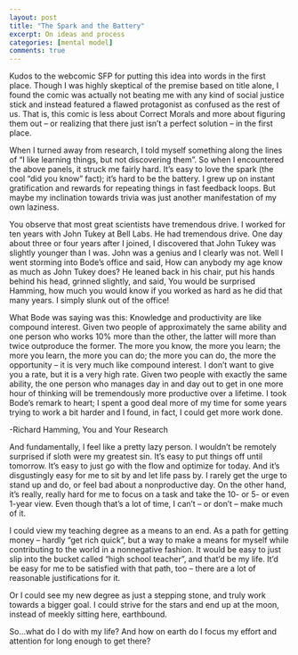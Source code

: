 ```yaml
---
layout: post
title: "The Spark and the Battery"
excerpt: On ideas and process
categories: [mental model]
comments: true
---
```

Kudos to the webcomic SFP for putting this idea into words in the first place. Though I was highly skeptical of the premise based on title alone, I found the comic was actually not beating me with any kind of social justice stick and instead featured a flawed protagonist as confused as the rest of us. That is, this comic is less about Correct Morals and more about figuring them out – or realizing that there just isn’t a perfect solution – in the first place.

When I turned away from research, I told myself something along the lines of “I like learning things, but not discovering them”. So when I encountered the above panels, it struck me fairly hard. It’s easy to love the spark (the cool “did you know” fact); it’s hard to be the battery. I grew up on instant gratification and rewards for repeating things in fast feedback loops. But maybe my inclination towards trivia was just another manifestation of my own laziness.

You observe that most great scientists have tremendous drive. I worked for ten years with John Tukey at Bell Labs. He had tremendous drive. One day about three or four years after I joined, I discovered that John Tukey was slightly younger than I was. John was a genius and I clearly was not. Well I went storming into Bode’s office and said, How can anybody my age know as much as John Tukey does? He leaned back in his chair, put his hands behind his head, grinned slightly, and said, You would be surprised Hamming, how much you would know if you worked as hard as he did that many years. I simply slunk out of the office!

What Bode was saying was this: Knowledge and productivity are like compound interest. Given two people of approximately the same ability and one person who works 10% more than the other, the latter will more than twice outproduce the former. The more you know, the more you learn; the more you learn, the more you can do; the more you can do, the more the opportunity – it is very much like compound interest. I don’t want to give you a rate, but it is a very high rate. Given two people with exactly the same ability, the one person who manages day in and day out to get in one more hour of thinking will be tremendously more productive over a lifetime. I took Bode’s remark to heart; I spent a good deal more of my time for some years trying to work a bit harder and I found, in fact, I could get more work done.

-Richard Hamming, You and Your Research

And fundamentally, I feel like a pretty lazy person. I wouldn’t be remotely surprised if sloth were my greatest sin. It’s easy to put things off until tomorrow. It’s easy to just go with the flow and optimize for today. And it’s disgustingly easy for me to sit by and let life pass by. I rarely get the urge to stand up and do, or feel bad about a nonproductive day. On the other hand, it’s really, really hard for me to focus on a task and take the 10- or 5- or even 1-year view. Even though that’s a lot of time, I can’t – or don’t – make much of it.

I could view my teaching degree as a means to an end. As a path for getting money – hardly “get rich quick”, but a way to make a means for myself while contributing to the world in a nonnegative fashion. It would be easy to just slip into the bucket called “high school teacher”, and that’d be my life. It’d be easy for me to be satisfied with that path, too – there are a lot of reasonable justifications for it.

Or I could see my new degree as just a stepping stone, and truly work towards a bigger goal. I could strive for the stars and end up at the moon, instead of meekly sitting here, earthbound.

So…what do I do with my life? And how on earth do I focus my effort and attention for long enough to get there?
